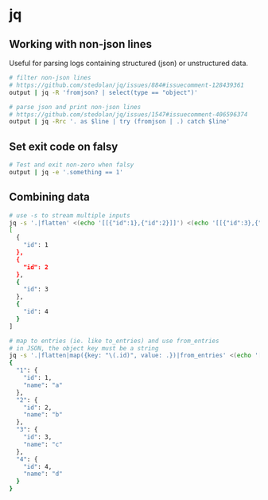 # jq

## Working with non-json lines

Useful for parsing logs containing structured (json) or unstructured data.

```bash
# filter non-json lines
# https://github.com/stedolan/jq/issues/884#issuecomment-128439361
output | jq -R 'fromjson? | select(type == "object")'

# parse json and print non-json lines
# https://github.com/stedolan/jq/issues/1547#issuecomment-406596374
output | jq -Rrc '. as $line | try (fromjson | .) catch $line'
```

## Set exit code on falsy

```bash
# Test and exit non-zero when falsy
output | jq -e '.something == 1'
```

## Combining data

```bash
# use -s to stream multiple inputs
jq -s '.|flatten' <(echo '[[{"id":1},{"id":2}]]') <(echo '[[{"id":3},{"id":4}]]')
[
  {
    "id": 1
  },
  {
    "id": 2
  },
  {
    "id": 3
  },
  {
    "id": 4
  }
]

# map to entries (ie. like to_entries) and use from_entries
# in JSON, the object key must be a string
jq -s '.|flatten|map({key: "\(.id)", value: .})|from_entries' <(echo '[{"id":1,"name":"a"},{"id":2,"name":"b"}]') <(echo '[{"id":3,"name":"c"},{"id":4,"name":"d"}]')
{
  "1": {
    "id": 1,
    "name": "a"
  },
  "2": {
    "id": 2,
    "name": "b"
  },
  "3": {
    "id": 3,
    "name": "c"
  },
  "4": {
    "id": 4,
    "name": "d"
  }
}
```
